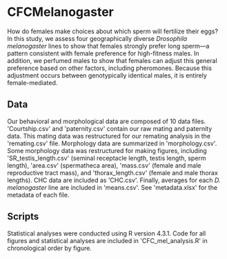# CFCMelanogaster

How do females make choices about which sperm will fertilize their eggs? In this study, we assess four geographically diverse <i>Drosophila melanogaster</i> lines to show that females strongly prefer long sperm—a pattern consistent with female preference for high-fitness males. In addition, we perfumed males to show that females can adjust this general preference based on other factors, including pheromones. Because this adjustment occurs between genotypically identical males, it is entirely female-mediated.

## Data

Our behavioral and  morphological data are composed of 10 data files. 'Courtship.csv' and 'paternity.csv' contain our raw mating and paternity data. This mating data was restructured for our remating analysis in the 'remating.csv' file. Morphology data are summarized in 'morphology.csv'. Some morphology data was restructured for making figures, including 'SR_testis_length.csv' (seminal receptacle length, testis length, sperm length), 'area.csv' (spermatheca area), 'mass.csv' (female and male reproductive tract mass), and 'thorax_length.csv' (female and male thorax lengths). CHC data are included as 'CHC.csv'. Finally, averages for each <i>D. melanogaster</i> line are included in 'means.csv'. See 'metadata.xlsx' for the metadata of each file.

## Scripts

Statistical analyses were conducted using R version 4.3.1. Code for all figures and statistical analyses are included in 'CFC_mel_analysis.R' in chronological order by figure.
